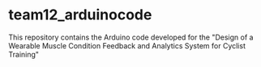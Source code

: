 # team12_arduinocode
This repository contains the Arduino code developed for the "Design of a Wearable Muscle Condition Feedback and Analytics System for Cyclist Training"
